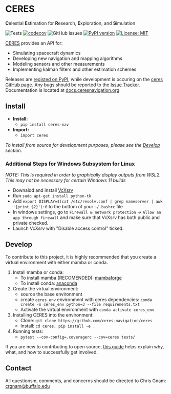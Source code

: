 # CERES
**C**elestial **E**stimation for **R**esearch, **E**xploration, and **S**imulation

![Tests](https://github.com/ceres-navigation/ceres/actions/workflows/tests.yml/badge.svg)
[![codecov](https://codecov.io/gh/ceres-navigation/ceres/branch/main/graph/badge.svg?token=BX07Q0PITB)](https://codecov.io/gh/ceres-navigation/ceres)
![GitHub issues](https://img.shields.io/github/issues/ceres-navigation/ceres)
[![PyPI version](https://badge.fury.io/py/ceres-nav.svg)](https://badge.fury.io/py/ceres-nav) 
[![License: MIT](https://img.shields.io/badge/License-MIT-yellow.svg)](https://opensource.org/licenses/MIT)

[CERES](https://ceresnavigation.org) provides an API for:
- Simulating spacecraft dynamics
- Developing new navigation and mapping algorithms
- Modeling sensors and other measurements
- Implementing kalman filters and other estimation schemes

Releases are [registed on PyPI](https://pypi.org/project/ceres-nav/), while development is occuring on the [ceres GitHub page](https://github.com/ceres-navigation/ceres).  Any bugs should be reported to the [Issue Tracker](https://github.com/ceres-navigation/ceres/issues).  Documentation is located at [docs.ceresnavigation.org](https://docs.ceresnavigation.org)


## Install
- **Install:** 
    - `pip install ceres-nav`
- **Import:** 
    - `import ceres`

*To install from source for development purposes, please see the [Develop](#develop) section.*

### Additional Steps for Windows Subsystem for Linux
*NOTE: This is required in order to graphically display outputs from WSL2.  This may not be necessary for certain Windows 11 builds*

- Downalod and install [VcXsrv](https://sourceforge.net/projects/vcxsrv/)
- Run `sudo apt-get install python-tk`
- Add `export DISPLAY=$(cat /etc/resolv.conf | grep nameserver | awk '{print $2}'):0` to the bottom of your `~/.bashrc` file
- In windows settings, go to `Firewall & network protection` -> `Allow an app through firewall` and make sure that VcXsrv has both public and private checked.
- Launch VcXsrv with "Disable access control" ticked.

## Develop
To contribute to this project, it is highly recommended that you create a virtual environment with either mamba or conda.
1. Install mamba or conda:
    - To install mamba (RECOMENDED): [mambaforge](https://github.com/conda-forge/miniforge#mambaforge)
    - To install conda: [anaconda](https://www.anaconda.com/products/individual)
2. Create the virtual environment:
    - source the base environment
    - create `ceres_env` environment with ceres dependencies: `conda create -n ceres_env python=3 --file requirements.txt`
    - Activate the virtual environment with `conda activate ceres_env`
3. Installing CERES into the environment:
   - Clone: `git clone https://github.com/ceres-navigation/ceres`
   - Install: `cd ceres; pip install -e .`
4. Running tests:
   - `pytest --cov-config=.coveragerc --cov=ceres tests/`

If you are new to contributing to open source, [this
guide](https://opensource.guide/how-to-contribute/) helps explain why, what,
and how to successfully get involved.

## Contact
All questionsm, comments, and concerns should be directed to Chris Gnam: crgnam@buffalo.edu
